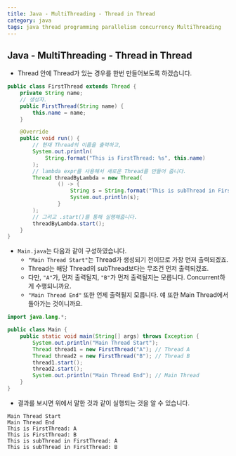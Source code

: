 ```yaml
---
title: Java - MultiThreading - Thread in Thread
category: java
tags: java thread programming parallelism concurrency MultiThreading
---
```


## Java - MultiThreading - Thread in Thread

- Thread 안에 Thread가 있는 경우를 한번 만들어보도록 하겠습니다.

```java
public class FirstThread extends Thread {
    private String name;
    // 생성자. 
    public FirstThread(String name) {
        this.name = name;
    }

    @Override
    public void run() {
        // 현재 Thread의 이름을 출력하고,
        System.out.println(
            String.format("This is FirstThread: %s", this.name)
        );
        // lambda expr를 사용해서 새로운 Thread를 만들어 줍니다.
        Thread threadByLambda = new Thread(
                () -> {
                    String s = String.format("This is subThread in FirstThread: %s", this.name);
                    System.out.println(s);
                }
        );
        // 그리고 .start()를 통해 실행해줍니다.
        threadByLambda.start();
    }
}
```

- `Main.java`는 다음과 같이 구성하였습니다.
  - `"Main Thread Start"`는 Thread가 생성되기 전이므로 가장 먼저 출력되겠죠.
  - Thread는 해당 Thread의 subThread보다는 무조건 먼저 출력되겠죠.
  - 다만, `"A"`가, 먼저 출력될지, `"B"`가 먼저 출력될지는 모릅니다. Concurrent하게 수행되니까요.
  - `"Main Thread End"` 또한 언제 출력될지 모릅니다. 얘 또한 Main Thread에서 돌아가는 것이니까요.

```java
import java.lang.*;

public class Main {
    public static void main(String[] args) throws Exception {
        System.out.println("Main Thread Start");
        Thread thread1 = new FirstThread("A"); // Thread A
        Thread thread2 = new FirstThread("B"); // Thread B
        thread1.start();
        thread2.start();
        System.out.println("Main Thread End"); // Main Thread
    }
}
```

- 결과를 보시면 위에서 말한 것과 같이 실행되는 것을 알 수 있습니다.

```plaintext
Main Thread Start
Main Thread End
This is FirstThread: A
This is FirstThread: B
This is subThread in FirstThread: A
This is subThread in FirstThread: B
```
